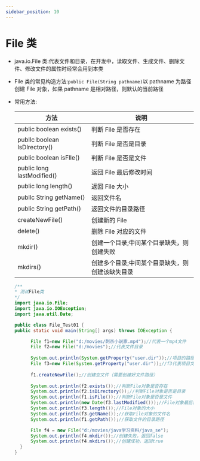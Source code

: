 ```yaml
---
sidebar_position: 10
---
```


# File 类
- java.io.File 类:代表文件和目录，在开发中，读取文件、生成文件、删除文件、修改文件的属性时经常会用到本类
- File 类的常见构造方法:`public File(String pathname)`以 pathname 为路径创建 File 对象，如果 pathname 是相对路径，则默认的当前路径
- 常用方法:

  | 方法                         | 说明                                            |
  | ---------------------------- | ----------------------------------------------- |
  | public boolean exists()      | 判断 File 是否存在                              |
  | publlc boolean lsDlrectory() | 判断 File 是否是目录                            |
  | public boolean isFlle()      | 判断 File 是否是文件                            |
  | public long lastModified()   | 返団 File 最后修改时间                          |
  | public long length()         | 返回 File 大小                                  |
  | publlc String getName()      | 返回文件名                                      |
  | public String getPath()      | 返回文件的目录路径                              |
  | createNewFile()              | 创建新的 File                                   |
  | delete()                     | 删除 File 对应的文件                            |
  | mkdir()                      | 创建一个目录;中间某个目录缺失，则创建失败       |
  | mkdirs()                     | 创建多个目录;中间某个目录缺失，则创建该缺失目录 |

  ```java
  /**
  * 测试File类
  */
  import java.io.File;
  import java.io.IOException;
  import java.util.Date;

  public class File_Test01 {
  public static void main(String[] args) throws IOException {

		File f1=new File("d:/movies/刺杀小说家.mp4");//代表一个mp4文件
		File f2=new File("d:/movies");//代表文件目录
		
		System.out.println(System.getProperty("user.dir"));//项目的路径
		File f3=new File(System.getProperty("user.dir"));//f3代表项目文件目录
		
		f1.createNewFile();//创建空文件（需要创建好文件路径）
		
		System.out.println(f2.exists());//判断File对象是否存在
		System.out.println(f2.isDirectory());//判断File对象是否是目录
		System.out.println(f1.isFile());//判断File对象是否是文件
		System.out.println(new Date(f3.lastModified()));//File对象最后修改时间
		System.out.println(f3.length());//File对象的大小
		System.out.println(f3.getName());//获取File对象的文件名
		System.out.println(f1.getPath());//获取文件的目录路径

		File f4 = new File("d:/movies/java学习资料/java_se");
		System.out.println(f4.mkdir());//创建失败，返回false
		System.out.println(f4.mkdirs());//创建成功，返回true
	}
  }
  ```